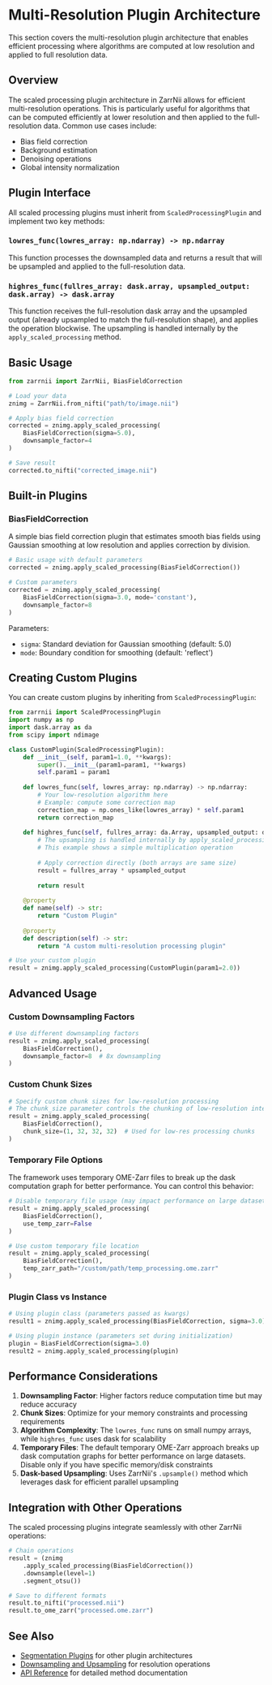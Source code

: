# Multi-Resolution Plugin Architecture

This section covers the multi-resolution plugin architecture that enables efficient processing where algorithms are computed at low resolution and applied to full resolution data.

## Overview

The scaled processing plugin architecture in ZarrNii allows for efficient multi-resolution operations. This is particularly useful for algorithms that can be computed efficiently at lower resolution and then applied to the full-resolution data. Common use cases include:

- Bias field correction
- Background estimation  
- Denoising operations
- Global intensity normalization

## Plugin Interface

All scaled processing plugins must inherit from `ScaledProcessingPlugin` and implement two key methods:

### `lowres_func(lowres_array: np.ndarray) -> np.ndarray`

This function processes the downsampled data and returns a result that will be upsampled and applied to the full-resolution data.

### `highres_func(fullres_array: dask.array, upsampled_output: dask.array) -> dask.array`

This function receives the full-resolution dask array and the upsampled output (already upsampled to match the full-resolution shape), and applies the operation blockwise. The upsampling is handled internally by the `apply_scaled_processing` method.

## Basic Usage

```python
from zarrnii import ZarrNii, BiasFieldCorrection

# Load your data
znimg = ZarrNii.from_nifti("path/to/image.nii")

# Apply bias field correction
corrected = znimg.apply_scaled_processing(
    BiasFieldCorrection(sigma=5.0),
    downsample_factor=4
)

# Save result
corrected.to_nifti("corrected_image.nii")
```

## Built-in Plugins

### BiasFieldCorrection

A simple bias field correction plugin that estimates smooth bias fields using Gaussian smoothing at low resolution and applies correction by division.

```python
# Basic usage with default parameters
corrected = znimg.apply_scaled_processing(BiasFieldCorrection())

# Custom parameters
corrected = znimg.apply_scaled_processing(
    BiasFieldCorrection(sigma=3.0, mode='constant'),
    downsample_factor=8
)
```

Parameters:
- `sigma`: Standard deviation for Gaussian smoothing (default: 5.0)
- `mode`: Boundary condition for smoothing (default: 'reflect')

## Creating Custom Plugins

You can create custom plugins by inheriting from `ScaledProcessingPlugin`:

```python
from zarrnii import ScaledProcessingPlugin
import numpy as np
import dask.array as da
from scipy import ndimage

class CustomPlugin(ScaledProcessingPlugin):
    def __init__(self, param1=1.0, **kwargs):
        super().__init__(param1=param1, **kwargs)
        self.param1 = param1
    
    def lowres_func(self, lowres_array: np.ndarray) -> np.ndarray:
        # Your low-resolution algorithm here
        # Example: compute some correction map
        correction_map = np.ones_like(lowres_array) * self.param1
        return correction_map
    
    def highres_func(self, fullres_array: da.Array, upsampled_output: da.Array) -> da.Array:
        # The upsampling is handled internally by apply_scaled_processing
        # This example shows a simple multiplication operation
        
        # Apply correction directly (both arrays are same size)
        result = fullres_array * upsampled_output
        
        return result
    
    @property
    def name(self) -> str:
        return "Custom Plugin"
    
    @property  
    def description(self) -> str:
        return "A custom multi-resolution processing plugin"

# Use your custom plugin
result = znimg.apply_scaled_processing(CustomPlugin(param1=2.0))
```

## Advanced Usage

### Custom Downsampling Factors

```python
# Use different downsampling factors
result = znimg.apply_scaled_processing(
    BiasFieldCorrection(), 
    downsample_factor=8  # 8x downsampling
)
```

### Custom Chunk Sizes

```python
# Specify custom chunk sizes for low-resolution processing
# The chunk_size parameter controls the chunking of low-resolution intermediate results
result = znimg.apply_scaled_processing(
    BiasFieldCorrection(),
    chunk_size=(1, 32, 32, 32)  # Used for low-res processing chunks
)
```

### Temporary File Options

The framework uses temporary OME-Zarr files to break up the dask computation graph for better performance. You can control this behavior:

```python
# Disable temporary file usage (may impact performance on large datasets)
result = znimg.apply_scaled_processing(
    BiasFieldCorrection(),
    use_temp_zarr=False
)

# Use custom temporary file location
result = znimg.apply_scaled_processing(
    BiasFieldCorrection(),
    temp_zarr_path="/custom/path/temp_processing.ome.zarr"
)
```

### Plugin Class vs Instance

```python
# Using plugin class (parameters passed as kwargs)
result1 = znimg.apply_scaled_processing(BiasFieldCorrection, sigma=3.0)

# Using plugin instance (parameters set during initialization)
plugin = BiasFieldCorrection(sigma=3.0)
result2 = znimg.apply_scaled_processing(plugin)
```

## Performance Considerations

1. **Downsampling Factor**: Higher factors reduce computation time but may reduce accuracy
2. **Chunk Sizes**: Optimize for your memory constraints and processing requirements
3. **Algorithm Complexity**: The `lowres_func` runs on small numpy arrays, while `highres_func` uses dask for scalability
4. **Temporary Files**: The default temporary OME-Zarr approach breaks up dask computation graphs for better performance on large datasets. Disable only if you have specific memory/disk constraints
5. **Dask-based Upsampling**: Uses ZarrNii's `.upsample()` method which leverages dask for efficient parallel upsampling

## Integration with Other Operations

The scaled processing plugins integrate seamlessly with other ZarrNii operations:

```python
# Chain operations
result = (znimg
    .apply_scaled_processing(BiasFieldCorrection())
    .downsample(level=1)
    .segment_otsu())

# Save to different formats
result.to_nifti("processed.nii")
result.to_ome_zarr("processed.ome.zarr")
```

## See Also

- [Segmentation Plugins](segmentation.md) for other plugin architectures
- [Downsampling and Upsampling](downsampling.md) for resolution operations
- [API Reference](../reference.md) for detailed method documentation